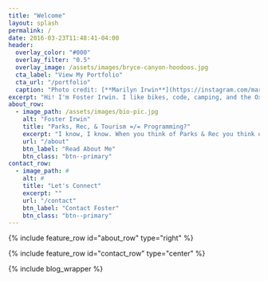 ```yaml
---
title: "Welcome"
layout: splash
permalink: /
date: 2016-03-23T11:48:41-04:00
header:
  overlay_color: "#000"
  overlay_filter: "0.5"
  overlay_image: /assets/images/bryce-canyon-hoodoos.jpg
  cta_label: "View My Portfolio"
  cta_url: "/portfolio"
  caption: "Photo credit: [**Marilyn Irwin**](https://instagram.com/marilyn.m.irwin)"
excerpt: "Hi! I'm Foster Irwin. I like bikes, code, camping, and the Oxford Comma. Parks, Recreation, and Tourism was my major at the University of Utah. I learned how to teach others in that program, but I discovered that I never want to stop teaching myself. <br/> <br/>So now I program."
about_row:
  - image_path: /assets/images/bio-pic.jpg
    alt: "Foster Irwin"
    title: "Parks, Rec, & Tourism =/= Programming?"
    excerpt: "I know, I know. When you think of Parks & Rec you think of Leslie Knope, Andy Dwire, or Ron Swanson. The truth is, programming is something I have always loved since I was a kid. I first learned how to work with HTML when I was trying to get my MySpace theme just perfect. (yuck) I always knew that programming would be something I would pursue."
    url: "/about"
    btn_label: "Read About Me"
    btn_class: "btn--primary"
contact_row:
  - image_path: #
    alt: #
    title: "Let's Connect"
    excerpt: ""
    url: "/contact"
    btn_label: "Contact Foster"
    btn_class: "btn--primary"
---
```


{% include feature_row id="about_row" type="right" %}

{% include feature_row id="contact_row" type="center" %}

{% include blog_wrapper %}

